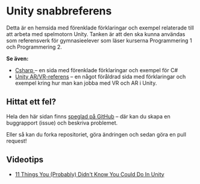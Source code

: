 # Unity snabbreferens

Detta är en hemsida med förenklade förklaringar och exempel relaterade till att arbeta med spelmotorn Unity. Tanken är att den ska kunna användas som referensverk för gymnasieelever som läser kurserna Programmering 1 och Programmering 2.

**Se även:**

* [Csharp ](http://127.0.0.1:5000/o/z5sgNMMcAnOUt1fqvUGW/s/-MHmNgpRz-b16wpwGwZI-887967055/)– en sida med förenklade förklaringar och exempel för C#
* [Unity AR/VR-referens](https://sites.google.com/view/unityarvr) – en något föråldrad sida med förklaringar och exempel kring hur man kan jobba med VR och AR i Unity.

## Hittat ett fel?

Hela den här sidan finns [speglad på GitHub](https://github.com/krank/unity-ref) – där kan du skapa en buggrapport (issue) och beskriva problemet.

Eller så kan du forka repositoriet, göra ändringen och sedan göra en pull request!

## Videotips

* [11 Things You (Probably) Didn't Know You Could Do In Unity](https://www.youtube.com/watch?v=mCKeSNdO\_S0)
